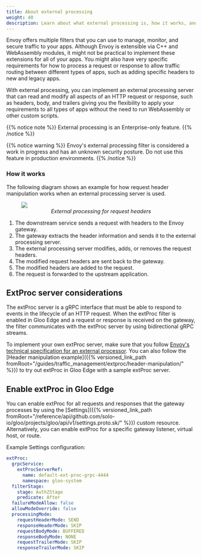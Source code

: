 ```yaml
---
title: About external processing
weight: 40
description: Learn about what external processing is, how it works, and how to enable it in Gloo Edge. 
---
```


Envoy offers multiple filters that you can use to manage, monitor, and secure traffic to your apps. Although Envoy is extensible via C++ and WebAssembly modules, it might not be practical to implement these extensions for all of your apps. You might also have very specific requirements for how to process a request or response to allow traffic routing between different types of apps, such as adding specific headers to new and legacy apps. 

With external processing, you can implement an external processing server that can read and modify all aspects of an HTTP request or response, such as headers, body, and trailers giving you the flexibility to apply your requirements to all types of apps without the need to run WebAssembly or other custom scripts.  

{{% notice note %}}
External processing is an Enterprise-only feature. 
{{% /notice %}}

{{% notice warning %}}
Envoy's external processing filter is considered a work in progress and has an unknown security posture. Do not use this feature in production environments. 
{{% /notice %}}

### How it works

The following diagram shows an example for how request header manipulation works when an external processing server is used. 

<figure><img src="{{% versioned_link_path fromRoot="/img/extproc.svg" %}}">
<figcaption style="text-align:center;font-style:italic">External processing for request headers</figcaption></figure>

1. The downstream service sends a request with headers to the Envoy gateway. 
2. The gateway extracts the header information and sends it to the external processing server. 
3. The external processing server modifies, adds, or removes the request headers. 
4. The modified request headers are sent back to the gateway. 
5. The modified headers are added to the request.
6. The request is forwarded to the upstream application. 

## ExtProc server considerations

The extProc server is a gRPC interface that must be able to respond to events in the lifecycle of an HTTP request. When the extProc filter is enabled in Gloo Edge and a request or response is received on the gateway, the filter communicates with the extProc server by using bidirectional gRPC streams.

To implement your own extProc server, make sure that you follow [Envoy's technical specification for an external processor](https://www.envoyproxy.io/docs/envoy/latest/api-v3/extensions/filters/http/ext_proc/v3/ext_proc.proto#extensions-filters-http-ext-proc-v3-externalprocessor). You can also follow the [Header manipulation example]({{% versioned_link_path fromRoot="/guides/traffic_management/extproc/header-manipulation/" %}}) to try out extProc in Gloo Edge with a sample extProc server.

## Enable extProc in Gloo Edge

You can enable extProc for all requests and responses that the gateway processes by using the [Settings]({{% versioned_link_path fromRoot="/reference/api/github.com/solo-io/gloo/projects/gloo/api/v1/settings.proto.sk/" %}}) custom resource. Alternatively, you can enable extProc for a specific gateway listener, virtual host, or route. 

Example Settings configuration: 

```yaml
extProc: 
  grpcService: 
    extProcServerRef: 
      name: default-ext-proc-grpc-4444
      namespace: gloo-system
  filterStage: 
    stage: AuthZStage
    predicate: After
  failureModeAllow: false
  allowModeOverride: false
  processingMode: 
    requestHeaderMode: SEND
    responseHeaderMode: SKIP
    requestBodyMode: BUFFERED
    responseBodyMode: NONE
    requestTrailerMode: SKIP
    responseTrailerMode: SKIP
```

